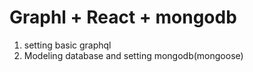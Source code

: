 # Graphl + React + mongodb

1.  setting basic graphql
2.  Modeling database and setting mongodb(mongoose)
